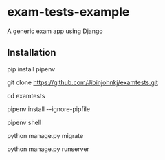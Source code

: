 # exam-tests-example
A generic exam app using Django

Installation
------------
pip install pipenv

git clone https://github.com/Jibinjohnkj/examtests.git

cd examtests

pipenv install --ignore-pipfile

pipenv shell

python manage.py migrate

python manage.py runserver